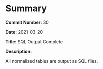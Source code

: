 # Summary

**Commit Number:** 30

**Date:** 2021-03-20

**Title:** SQL Output Complete

**Description:**

All normalized tables are output as SQL files.